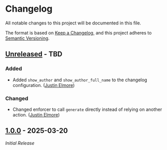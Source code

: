 # Changelog

All notable changes to this project will be documented in this file.

The format is based on [Keep a Changelog](https://keepachangelog.com/en/1.1.0/),
and this project adheres to [Semantic Versioning](https://semver.org/spec/v2.0.0.html).

## [Unreleased] - TBD

### Added

- Added `show_author` and `show_author_full_name` to the changelog configuration. ([Justin Elmore](https://github.com/jelmore1674))

### Changed

- Changed enforcer to call `generate` directly instead of relying on another action. ([Justin Elmore](https://github.com/jelmore1674))

## [1.0.0] - 2025-03-20

_Initial Release_

[Unreleased]: https://github.com/jelmore1674/build-changelog/releases/tag/vUnreleased
[1.0.0]: https://github.com/jelmore1674/build-changelog/releases/tag/v1.0.0

